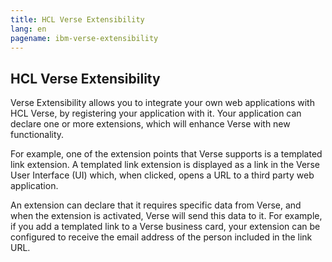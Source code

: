 ```yaml
---
title: HCL Verse Extensibility
lang: en
pagename: ibm-verse-extensibility
---
```


## HCL Verse Extensibility
Verse Extensibility allows you to integrate your own web applications with HCL Verse, by registering your application with it. Your application can declare one or more extensions, which will enhance Verse with new functionality.


For example, one of the extension points that Verse supports is a templated link extension. A templated link extension is displayed as a link in the Verse User Interface (UI) which, when clicked, opens a URL to a third party web application.


An extension can declare that it requires specific data from Verse, and when the extension is activated, Verse will send this data to it. For example, if you add a templated link to a Verse business card, your extension can be configured to receive the email address of the person included in the link URL.
